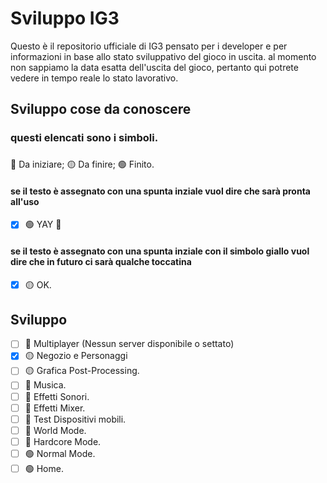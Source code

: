 # Sviluppo IG3
Questo è il repositorio ufficiale di IG3 pensato per i developer e per informazioni in base allo stato sviluppativo del gioco in uscita.
al momento non sappiamo la data esatta dell'uscita del gioco, pertanto qui potrete vedere in tempo reale lo stato lavorativo.

## Sviluppo cose da conoscere
### questi elencati sono i simboli.
###

🔴 Da iniziare;
🟡 Da finire;
🟢 Finito.

#### se il testo è assegnato con una spunta inziale vuol dire che sarà pronta all'uso
- [x] 🟢 YAY :tada:
#### se il testo è assegnato con una spunta inziale con il simbolo giallo vuol dire che in futuro ci sarà qualche toccatina
- [x] 🟡 OK.


## Sviluppo
- [ ] 🔴 Multiplayer (Nessun server disponibile o settato)
- [x] 🟡 Negozio e Personaggi
- [ ] 🟡 Grafica Post-Processing.
- [ ] 🔴 Musica.
- [ ] 🔴 Effetti Sonori.
- [ ] 🔴 Effetti Mixer.
- [ ] 🔴 Test Dispositivi mobili.
- [ ] 🔴 World Mode.
- [ ] 🔴 Hardcore Mode.
- [ ] 🟢 Normal Mode.
- [ ] 🟢 Home.
